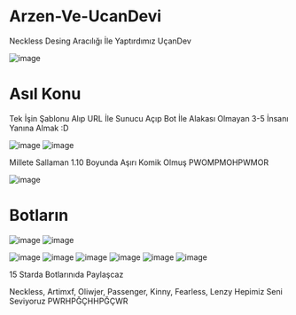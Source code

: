 # Arzen-Ve-UcanDevi

Neckless Desing Aracılığı İle Yaptırdımız UçanDev

![image](https://media.discordapp.net/attachments/1100007990972649563/1104040829741436998/D9F8D849-A9B0-4CF1-AE18-18CD12ACD778.jpg?width=558&height=558)

# Asıl Konu

Tek İşin Şablonu Alıp URL İle Sunucu Açıp Bot İle Alakası Olmayan 3-5 İnsanı Yanına Almak :D

![image](https://media.discordapp.net/attachments/1100007990972649563/1104036121811353631/image.png?width=355&height=77)
![image](https://media.discordapp.net/attachments/1100007990972649563/1104038685034434591/image.png?width=720&height=163)

Millete Sallaman 1.10 Boyunda Aşırı Komik Olmuş PWOMPMOHPWMOR

![image](https://media.discordapp.net/attachments/1100007990972649563/1104058734516391976/image.png?width=269&height=213)

# Botların
![image](https://cdn.discordapp.com/attachments/1100007990972649563/1104059482755043409/image.png)
![image](https://cdn.discordapp.com/attachments/1100007990972649563/1104061217456267284/image.png)

![image](https://media.discordapp.net/attachments/1100007990972649563/1104049572990435430/image.png?width=691&height=75)
![image](https://media.discordapp.net/attachments/1100007990972649563/1104051175814340668/image.png?width=361&height=220)
![image](https://media.discordapp.net/attachments/1100007990972649563/1104051708117663844/image.png?width=350&height=378)
![image](https://media.discordapp.net/attachments/1100007990972649563/1104052163665211452/image.png?width=836&height=256)
![image](https://media.discordapp.net/attachments/1100007990972649563/1104051175814340668/image.png?width=361&height=220)
![image](https://media.discordapp.net/attachments/1100007990972649563/1104044299970150420/image.png?width=174&height=501)

15 Starda Botlarınıda Paylaşcaz

Neckless, Artimxf, Oliwjer, Passenger, Kinny, Fearless, Lenzy Hepimiz Seni Seviyoruz PWRHPĞÇHHPĞÇWR
